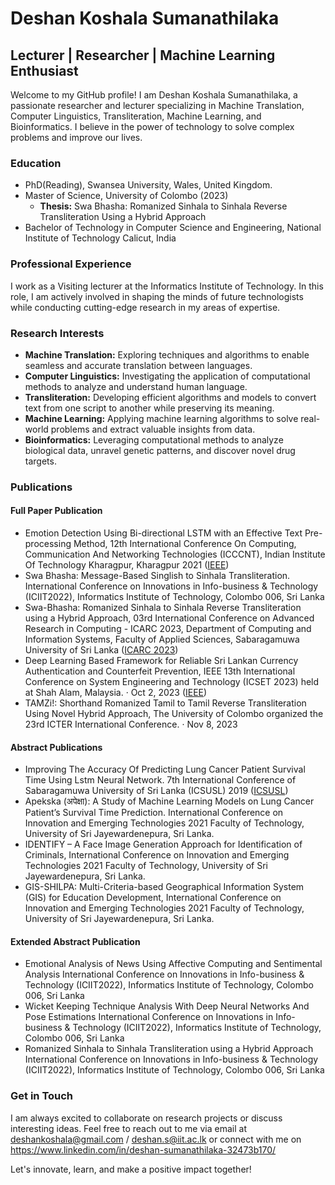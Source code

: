 # Deshan Koshala Sumanathilaka

## Lecturer | Researcher | Machine Learning Enthusiast

Welcome to my GitHub profile! I am Deshan Koshala Sumanathilaka, a passionate researcher and lecturer specializing in Machine Translation, Computer Linguistics, Transliteration, Machine Learning, and Bioinformatics. I believe in the power of technology to solve complex problems and improve our lives.

### Education
- PhD(Reading), Swansea University, Wales, United Kingdom.
- Master of Science, University of Colombo (2023)
  - **Thesis:** Swa Bhasha: Romanized Sinhala to Sinhala Reverse Transliteration Using a Hybrid Approach
- Bachelor of Technology in Computer Science and Engineering, National Institute of Technology Calicut, India

### Professional Experience
I work as a Visiting lecturer at the Informatics Institute of Technology. In this role, I am actively involved in shaping the minds of future technologists while conducting cutting-edge research in my areas of expertise.

### Research Interests
- **Machine Translation:** Exploring techniques and algorithms to enable seamless and accurate translation between languages.
- **Computer Linguistics:** Investigating the application of computational methods to analyze and understand human language.
- **Transliteration:** Developing efficient algorithms and models to convert text from one script to another while preserving its meaning.
- **Machine Learning:** Applying machine learning algorithms to solve real-world problems and extract valuable insights from data.
- **Bioinformatics:** Leveraging computational methods to analyze biological data, unravel genetic patterns, and discover novel drug targets.

### Publications

#### Full Paper Publication
- Emotion Detection Using Bi-directional LSTM with an Effective Text Pre-processing Method, 12th International Conference On Computing, Communication And Networking Technologies (ICCCNT), Indian Institute Of Technology Kharagpur, Kharagpur 2021 ([IEEE](https://doi.org/10.1109/ICCCNT51525.2021.9579844))
- Swa Bhasha: Message-Based Singlish to Sinhala Transliteration. International Conference on Innovations in Info-business & Technology (ICIIT2022), Informatics Institute of Technology, Colombo 006, Sri Lanka 
- Swa-Bhasha: Romanized Sinhala to Sinhala Reverse Transliteration using a Hybrid Approach, 03rd International Conference on Advanced Research in Computing - ICARC 2023, Department of Computing and Information Systems, Faculty of Applied Sciences, Sabaragamuwa University of Sri Lanka ([ICARC 2023](https://doi.org/10.1109/ICARC57651.2023.10145648))
- Deep Learning Based Framework for Reliable Sri Lankan Currency Authentication and Counterfeit Prevention, IEEE 13th International Conference on System Engineering and Technology (ICSET 2023) held at Shah Alam, Malaysia. · Oct 2, 2023 ([IEEE](https://ieeexplore.ieee.org/abstract/document/10295117))
- TAMZi!: Shorthand Romanized Tamil to Tamil Reverse Transliteration Using Novel Hybrid Approach, The University of Colombo organized the 23rd ICTER International Conference. · Nov 8, 2023

#### Abstract Publications
- Improving The Accuracy Of Predicting Lung Cancer Patient Survival Time Using Lstm Neural Network. 7th International Conference of Sabaragamuwa University of Sri Lanka (ICSUSL) 2019 ([ICSUSL](http://repo.lib.sab.ac.lk:8080/xmlui/handle/123456789/557))
- Apekska (अपेक्षा): A Study of Machine Learning Models on Lung Cancer Patient’s Survival Time Prediction. International Conference on Innovation and Emerging Technologies 2021 Faculty of Technology, University of Sri Jayewardenepura, Sri Lanka.
- IDENTIFY – A Face Image Generation Approach for Identification of Criminals, International Conference on Innovation and Emerging Technologies 2021 Faculty of Technology, University of Sri Jayewardenepura, Sri Lanka.
- GIS-SHILPA: Multi-Criteria-based Geographical Information System (GIS) for Education Development, International Conference on Innovation and Emerging Technologies 2021 Faculty of Technology, University of Sri Jayewardenepura, Sri Lanka.

#### Extended Abstract Publication
- Emotional Analysis of News Using Affective Computing and Sentimental Analysis International Conference on Innovations in Info-business & Technology (ICIIT2022), Informatics Institute of Technology, Colombo 006, Sri Lanka
- Wicket Keeping Technique Analysis With Deep Neural Networks And Pose Estimations International Conference on Innovations in Info-business & Technology (ICIIT2022), Informatics Institute of Technology, Colombo 006, Sri Lanka
- Romanized Sinhala to Sinhala Transliteration using a Hybrid Approach International Conference on Innovations in Info-business & Technology (ICIIT2022), Informatics Institute of Technology, Colombo 006, Sri Lanka

### Get in Touch
I am always excited to collaborate on research projects or discuss interesting ideas. Feel free to reach out to me via email at deshankoshala@gmail.com / deshan.s@iit.ac.lk or connect with me on https://www.linkedin.com/in/deshan-sumanathilaka-32473b170/

Let's innovate, learn, and make a positive impact together!
